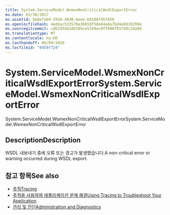 ```yaml
---
title: System.ServiceModel.WsmexNonCriticalWsdlExportError
ms.date: 03/30/2017
ms.assetid: bb0e7ab9-2918-49d8-8aee-bb186f457658
ms.openlocfilehash: 4eddac532578a36b59f50e64a8a7bd4e6910299e
ms.sourcegitcommit: cdb295dd1db589ce5169ac9ff096f01fd0c2da9d
ms.translationtype: MT
ms.contentlocale: ko-KR
ms.lasthandoff: 06/09/2020
ms.locfileid: "84597724"
---
```

# <a name="systemservicemodelwsmexnoncriticalwsdlexporterror"></a><span data-ttu-id="8e345-102">System.ServiceModel.WsmexNonCriticalWsdlExportError</span><span class="sxs-lookup"><span data-stu-id="8e345-102">System.ServiceModel.WsmexNonCriticalWsdlExportError</span></span>
<span data-ttu-id="8e345-103">System.ServiceModel.WsmexNonCriticalWsdlExportError</span><span class="sxs-lookup"><span data-stu-id="8e345-103">System.ServiceModel.WsmexNonCriticalWsdlExportError</span></span>  
  
## <a name="description"></a><span data-ttu-id="8e345-104">Description</span><span class="sxs-lookup"><span data-stu-id="8e345-104">Description</span></span>  
 <span data-ttu-id="8e345-105">WSDL 내보내기 중에 오류 또는 경고가 발생했습니다.</span><span class="sxs-lookup"><span data-stu-id="8e345-105">A non-critical error or warning occurred during WSDL export.</span></span>  
  
## <a name="see-also"></a><span data-ttu-id="8e345-106">참고 항목</span><span class="sxs-lookup"><span data-stu-id="8e345-106">See also</span></span>

- [<span data-ttu-id="8e345-107">추적</span><span class="sxs-lookup"><span data-stu-id="8e345-107">Tracing</span></span>](index.md)
- [<span data-ttu-id="8e345-108">추적을 사용하여 애플리케이션 문제 해결</span><span class="sxs-lookup"><span data-stu-id="8e345-108">Using Tracing to Troubleshoot Your Application</span></span>](using-tracing-to-troubleshoot-your-application.md)
- [<span data-ttu-id="8e345-109">관리 및 진단</span><span class="sxs-lookup"><span data-stu-id="8e345-109">Administration and Diagnostics</span></span>](../index.md)
